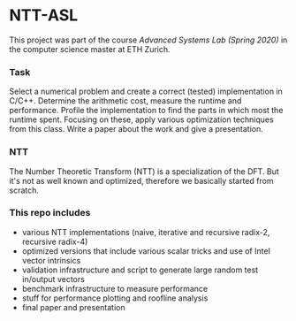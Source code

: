 # NTT-ASL
This project was part of the course *Advanced Systems Lab (Spring 2020)* in the computer science master at ETH Zurich.
### Task
Select a numerical problem and create a correct (tested) implementation in C/C++. Determine the arithmetic cost, measure the runtime and performance. Profile the implementation to find the parts in which most the runtime spent. Focusing on these, apply various optimization techniques from this class. Write a paper about the work and give a presentation.
### NTT
The Number Theoretic Transform (NTT) is a specialization of the DFT. But it's not as well known and optimized, therefore we basically started from scratch.
### This repo includes
* various NTT implementations (naive, iterative and recursive radix-2, recursive radix-4) 
* optimized versions that include various scalar tricks and use of Intel vector intrinsics
* validation infrastructure and script to generate large random test in/output vectors
* benchmark infrastructure to measure performance
* stuff for performance plotting and roofline analysis
* final paper and presentation
